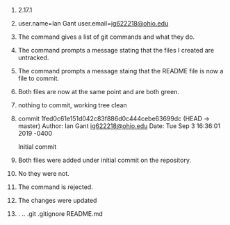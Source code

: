 1. 2.17.1

2. user.name=Ian Gant
   user.email=ig622218@ohio.edu

3. The command gives a list of git commands and what they do.

4. The command prompts a message stating that the files I created are untracked.

5. The command prompts a message staing that the README file is now a file to commit.

6. Both files are now at the same point and are both green.

7. nothing to commit, working tree clean

8. commit 1fed0c61e151d042c83f886d0c444cebe63699dc (HEAD -> master)
   Author: Ian Gant <ig622218@ohio.edu>
   Date:   Tue Sep 3 16:36:01 2019 -0400

     Initial commit

9. Both files were added under initial commit on the repository.

10. No they were not.

11. The command is rejected.

12. The changes were updated

13. .  ..  .git  .gitignore  README.md

